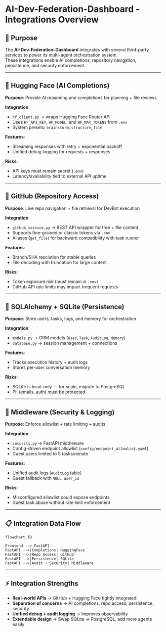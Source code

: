 # AI-Dev-Federation-Dashboard - Integrations Overview

## 🎯 Purpose

The **AI-Dev-Federation-Dashboard** integrates with several third-party services to power its multi-agent orchestration system.  
These integrations enable AI completions, repository navigation, persistence, and security enforcement.

---

## 🔑 Hugging Face (AI Completions)

**Purpose**: Provide AI reasoning and completions for planning + file reviews  

**Integration**:  
- `hf_client.py` → wraps Hugging Face Router API  
- Uses `HF_API_KEY`, `HF_MODEL`, and `HF_MAX_TOKENS` from `.env`  
- System presets: `brainstorm`, `structure`, `file`  

**Features**:  
- Streaming responses with retry + exponential backoff  
- Unified debug logging for requests + responses  

**Risks**:  
- API keys must remain secret (`.env`)  
- Latency/availability tied to external API uptime  

---

## 🔑 GitHub (Repository Access)

**Purpose**: Live repo navigation + file retrieval for DevBot execution  

**Integration**:  
- `github_service.py` → REST API wrapper for tree + file content  
- Supports fine-grained or classic tokens via `.env`  
- Aliases (`get_file`) for backward compatibility with task runner  

**Features**:  
- Branch/SHA resolution for stable queries  
- File decoding with truncation for large content  

**Risks**:  
- Token exposure risk (must remain in `.env`)  
- GitHub API rate limits may impact frequent requests  

---

## 🔑 SQLAlchemy + SQLite (Persistence)

**Purpose**: Store users, tasks, logs, and memory for orchestration  

**Integration**:  
- `models.py` → ORM models (`User`, `Task`, `AuditLog`, `Memory`)  
- `database.py` → session management + connections  

**Features**:  
- Tracks execution history + audit logs  
- Stores per-user conversation memory  

**Risks**:  
- SQLite is local-only — for scale, migrate to PostgreSQL  
- PII (emails, auth) must be protected  

---

## 🔑 Middleware (Security & Logging)

**Purpose**: Enforce allowlist + rate limiting + audits  

**Integration**:  
- `security.py` → FastAPI middleware  
- Config-driven endpoint allowlist (`config/endpoint_allowlist.yaml`)  
- Guest users limited to 5 tasks/minute  

**Features**:  
- Unified audit logs (`AuditLog` table)  
- Guest fallback with `NULL user_id`  

**Risks**:  
- Misconfigured allowlist could expose endpoints  
- Guest task abuse without rate limit enforcement  

---

## 📋 Integration Data Flow

```mermaid
flowchart TD

Frontend --> FastAPI
FastAPI -->|Completions| HuggingFace
FastAPI -->|Repo Access| GitHub
FastAPI -->|Persistence| SQLite
FastAPI -->|Audit + Security| Middleware
```

---

## ⚡ Integration Strengths

- **Real-world APIs** → GitHub + Hugging Face tightly integrated  
- **Separation of concerns** → AI completions, repo access, persistence, security  
- **Unified debug + audit logging** → Improves observability  
- **Extendable design** → Swap SQLite → PostgreSQL, add more agents easily  
